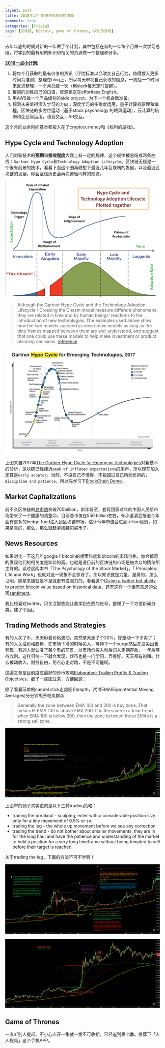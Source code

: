 ```yaml
---
layout: post
title: 2018年1月-区块链和权利的游戏
comments: true
categories: [Trivia]
tags: [区块链, bitcoin, game of thrones, 权利的游戏]
---
```


去年年底的时候对新的一年做了个计划，其中包括在新的一年每个月做一次学习总结，将学到的最有用的知识和相关的资源做一个整理和分享。

**<u>2018一点小计划:</u>**

1. 将每个月获取的最有价值的资讯（评估标准以会改变自己行为，值得投入更多时间为准则）整理在blog上，所以每天审视自己获取的信息，一周抽一个时间来反思整理，一个月总结一次（用slack每天定时提醒）。
2. 狠狠的训练自己的口语，资源锁定在effortless English。
3. 用AWS做一个产品级别的side project。为下一个机会做准备。
4. 预测未来值得深入学习的方向：深度学习的多维度运用，量子计算机原理和编程，区块链的多方位运动（基于stock psychology 的跟风运动），云计算的培训和企业级运用，语音交互，AR交互。

这个月的业余时间基本都投入在了cryptocurrency和《权利的游戏》。

## Hype Cycle and Technology Adoption

人们对新技术的**预期**和**接收程度**大致上有一定的规律，这个规律被总结成两条曲线：`Gartner Hype Cycle`和`Technology Adoption Lifecycle`。区块链无疑是一个很有前景的技术，看看下面这个图再联想下最近几年互联网的发展，以及最近区块链的发展，你会坚信历史会再次遵循同样的规律。

![](/images/2018_Jan/Hype_Cycle_and_Technology_Adoption.png)


> Although the Gartner Hype Cycle and the Technology Adoption Lifecycle / Crossing the Chasm model measure different phenomena, they are related in time and by human beings’ reactions to the introduction of new technologies. The examples used above show how the two models succeed as descriptive models as long as the time frames mapped between them are well understood, and suggest that one could use these models to help make investment or product planning decisions. [reference](http://www.arteris.com/blog/bid/89308/The-Gartner-Hype-Cycle-Technology-Adoption-Lifecycle-Explained-using-NoC-Technology)


![](/images/2018_Jan/Gartner_Hype_Cycle_for_Emerging_Technologies_2017.png)

上图来自2017年[The Gartner Hype Cycle for Emerging Technologies](https://www.gartner.com/smarterwithgartner/top-trends-in-the-gartner-hype-cycle-for-emerging-technologies-2017/)对新技术的分析，区块链已经接近`peak of inflated expectations`的尾声，所以现在加入还算是`early adopter`。当然，不投自己不懂得，不投超过自己所能负担的，`discipline and patience`，所以先学习下[BlockChain Demo](https://anders.com/blockchain/?ref=producthunt)。


## Market Capitalizations

前不久区块链的[总市值](https://coinmarketcap.com)突破700billion，新年将至，套现回家过年的中国人民给市场带来了一个健康的调整😝，目前总市值在550 billion左右，有小道消息报道今年会有更多的hedge fund注入到区块链市场，估计今年市值会进到trillion级别，如果是真的，那么，那么就赶紧掏腰包买币了。


## News Resources

如果对比一下这几年google上bitcoin的搜索热度和bitcoin的市场价格，你会惊奇的发现他们的相关度是如此的高。也就是说目前的区块链的市场是被大众的情绪所主导的。读过这两本书「The Psychology of the Stock Market」，「
Principles: Life and Work」也就对这一现象不会惊讶了。所以知识就是力量，是真的。怎么证明，能拿来赚钱是不是就更有说服力的。看看这个[Giving a twitter bot ability to predict bitcoin value based on historical data](https://hackernoon.com/giving-a-twitter-bot-ability-to-predict-bitcoin-value-based-on-historical-data-dbe237c40430)，还有这样一个很有意思的公司[santiment](https://santiment.net)。


我比较喜欢twitter，只关注那些能让我学到东西的账号，整理了一下方便新闻分类，建了个[list](https://twitter.com/haoeric_T/lists/crypto-digest)。


## Trading Methods and Strategies

有的人买了币，天天瞅着价格波动，突然某天涨了个20%，好激动一下子卖了；有的人关注价格趋势，在市场下滑的时候买入，等待下一个surge然后在浪尖出售套现；有的人就认准了某个币的前景，以市场价买入然后归入定期存款，一年后等待收割。这样归纳一下就会发现，炒币也是一门学问，弄得好，天天都有的赚。什么被动收入，财务自由，用点心走对路，不是不可能啊。

这遍文章是目前度过最好的炒币攻略[Elaborated: Trailing Profits & Trading Objectives](https://cryptoyoda1338.wordpress.com/2017/08/10/trailing-profits-trade-objectives/)，截了一些图过来，方便回顾：

除了看看简单的candel stick走势图和depth，试试EMA(Expontential Moving Averages)分分钟甩开吃瓜群众.

> Generally the zone between EMA 100 and 200 is buy zone. That means IF EMA 100 is above EMA 200. It is the same in a bear trend when EMA 100 is below 200, then the zone between those EMAs is a strong sell zone.


![](/images/2018_Jan/trading_EMA_from_cryptoyoda.png)

上面举的例子其实说的是以下三种trading策略：

* trading the breakout - scalping, enter with a considerable position size, only for a tiny movement of 0.5% or so. 
* trading the leg - the whole up movement before we see any correction
* trading the trend - do not bother about smaller movements, they are in for the long haul and have the patience and understanding of the market to hold a position for a very long timeframe without being tempted to sell before their target is reached

关于trading the leg，下面的方法不可不学啊！

![](/images/2018_Jan/trading_leg_strategy_1_from_cryptoyoda.png)

![](/images/2018_Jan/trading_leg_strategy_2_from_cryptoyoda.png)



## Game of Thrones

一直听别人提起，不小心点开一集就一发不可收拾，已经追到第七季。推荐下「人人视频」这个手机APP。